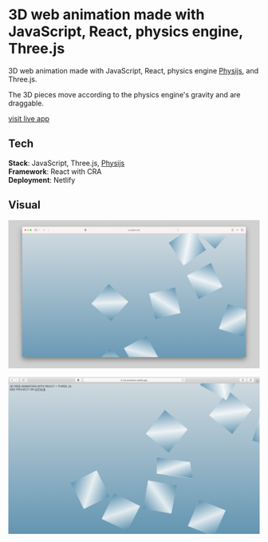 # 3D web animation made with JavaScript, React, physics engine, Three.js

3D web animation made with JavaScript, React, physics engine [Physijs](https://github.com/chandlerprall/Physijs), and Three.js.<br /> 

The 3D pieces move according to the physics engine's gravity and are draggable. <br />

[visit live app](https://3d-animation.netlify.app)

## Tech

**Stack**: JavaScript, Three.js, [Physijs](https://github.com/chandlerprall/Physijs)<br />
**Framework**: React with CRA<br />
**Deployment**: Netlify

## Visual

![web page with animation screenshot 1](screenshot1.png)

![web page with animation screenshot 2](screenshot2.png)
